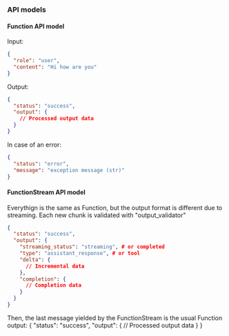 ### API models

#### Function API model

Input:
```json
{
  "role": "user",
  "content": "Hi how are you"
}
```

Output:
```json
{
  "status": "success",
  "output": {
    // Processed output data
  }
}
```
In case of an error:
```json
{
  "status": "error",
  "message": "exception message (str)"
}
```

#### FunctionStream API model
Everythign is the same as Function, but the output format is different due to streaming. Each new chunk is validated with "output_validator"

```json
{
  "status": "success",
  "output": {
    "streaming_status": "streaming", # or completed
    "type": "assistant_response", # or tool
    "delta": {
      // Incremental data
    },
    "completion": {
      // Completion data 
    }
  }
}
```
Then, the last message yielded by the FunctionStream is the usual Function output:
{
  "status": "success",
  "output": {
    // Processed output data
  }
}
